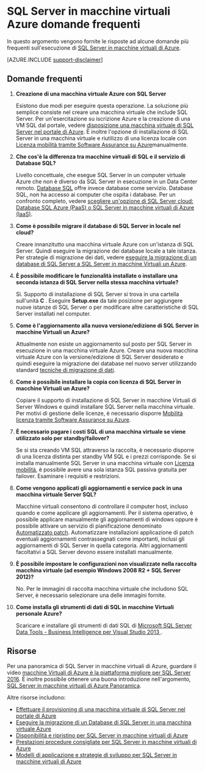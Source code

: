 <properties
    pageTitle="SQL Server in macchine virtuali Azure domande frequenti su | Microsoft Azure"
    description="In questo articolo vengono fornite le risposte alle domande frequenti sull'esecuzione di SQL Server in macchine virtuali di Azure."
    services="virtual-machines-windows"
    documentationCenter=""
    authors="v-shysun"
    manager="felixwu"
    editor=""
    tags="azure-service-management"/>

<tags
    ms.service="virtual-machines-windows"
    ms.devlang="na"
    ms.topic="article"
    ms.tgt_pltfrm="vm-windows-sql-server"
    ms.workload="infrastructure-services"
    ms.date="09/13/2016"
    ms.author="v-shysun"/>

# <a name="sql-server-on-azure-virtual-machines-faq"></a>SQL Server in macchine virtuali Azure domande frequenti

In questo argomento vengono fornite le risposte ad alcune domande più frequenti sull'esecuzione di [SQL Server in macchine virtuali di Azure](https://azure.microsoft.com/services/virtual-machines/sql-server/).

[AZURE.INCLUDE [support-disclaimer](../../includes/support-disclaimer.md)]

## <a name="frequently-asked-questions"></a>Domande frequenti

1. **Creazione di una macchina virtuale Azure con SQL Server**

    Esistono due modi per eseguire questa operazione. La soluzione più semplice consiste nel creare una macchina virtuale che include SQL Server. Per un'esercitazione su iscrizione Azure e la creazione di una VM SQL dal portale, vedere [disposizione una macchina virtuale di SQL Server nel portale di Azure](virtual-machines-windows-portal-sql-server-provision.md). È inoltre l'opzione di installazione di SQL Server in una macchina virtuale e riutilizzo di una licenza locale con [Licenza mobilità tramite Software Assurance su Azure](https://azure.microsoft.com/pricing/license-mobility/)manualmente.

1. **Che cos'è la differenza tra macchine virtuali di SQL e il servizio di Database SQL?**

    Livello concettuale, che esegue SQL Server in un computer virtuale Azure che non è diverso da SQL Server in esecuzione in un Data Center remoto. [Database SQL](../sql-database/sql-database-technical-overview.md) offre invece database come servizio. Database SQL, non ha accesso ai computer che ospita i database. Per un confronto completo, vedere [scegliere un'opzione di SQL Server cloud: Database SQL Azure (PaaS) o SQL Server in macchine virtuali di Azure (IaaS)](../sql-database/sql-database-paas-vs-sql-server-iaas.md).

1. **Come è possibile migrare il database di SQL Server in locale nel cloud?**

    Creare innanzitutto una macchina virtuale Azure con un'istanza di SQL Server. Quindi eseguire la migrazione dei database locale a tale istanza. Per strategie di migrazione dei dati, vedere [eseguire la migrazione di un database di SQL Server a SQL Server in macchine Virtuali un Azure](virtual-machines-windows-migrate-sql.md).

2. **È possibile modificare le funzionalità installate o installare una seconda istanza di SQL Server nella stessa macchina virtuale?**

    Sì. Supporto di installazione di SQL Server si trova in una cartella sull'unità **C** . Eseguire **Setup.exe** da tale posizione per aggiungere nuove istanze di SQL Server o per modificare altre caratteristiche di SQL Server installati nel computer.

3. **Come è l'aggiornamento alla nuova versione/edizione di SQL Server in macchine Virtuali un Azure?**

    Attualmente non esiste un aggiornamento sul posto per SQL Server in esecuzione in una macchina virtuale Azure. Creare una nuova macchina virtuale Azure con la versione/edizione di SQL Server desiderato e quindi eseguire la migrazione dei database nel nuovo server utilizzando standard [tecniche di migrazione di dati](virtual-machines-windows-migrate-sql.md).

4. **Come è possibile installare la copia con licenza di SQL Server in macchine Virtuali un Azure?**

    Copiare il supporto di installazione di SQL Server in macchine Virtuali di Server Windows e quindi installare SQL Server nella macchina virtuale. Per motivi di gestione delle licenze, è necessario disporre [Mobilità licenza tramite Software Assurance su Azure](https://azure.microsoft.com/pricing/license-mobility/).

5. **È necessario pagare i costi SQL di una macchina virtuale se viene utilizzato solo per standby/failover?**

    Se si sta creando VM SQL attraverso la raccolta, è necessario disporre di una licenza distinta per standby VM SQL e i prezzi corrisponde. Se si installa manualmente SQL Server in una macchina virtuale con [Licenza mobilità](https://azure.microsoft.com/pricing/license-mobility/), è possibile avere una sola istanza SQL passiva gratuita per failover. Esaminare i requisiti e restrizioni.

6. **Come vengono applicati gli aggiornamenti e service pack in una macchina virtuale Server SQL?**

    Macchine virtuali consentono di controllare il computer host, incluso quando e come applicare gli aggiornamenti. Per il sistema operativo, è possibile applicare manualmente gli aggiornamenti di windows oppure è possibile attivare un servizio di pianificazione denominato [Automatizzato patch](virtual-machines-windows-classic-sql-automated-patching.md). Automatizzare installazioni applicazione di patch eventuali aggiornamenti contrassegnati come importanti, inclusi gli aggiornamenti di SQL Server in quella categoria. Altri aggiornamenti facoltativi a SQL Server devono essere installati manualmente.

7. **È possibile impostare le configurazioni non visualizzate nella raccolta macchina virtuale (ad esempio Windows 2008 R2 + SQL Server 2012)?**

    No. Per le immagini di raccolta macchina virtuale che includono SQL Server, è necessario selezionare una delle immagini fornite.

9. **Come installa gli strumenti di dati di SQL in macchine Virtuali personale Azure?**

    Scaricare e installare gli strumenti di dati SQL di [Microsoft SQL Server Data Tools - Business Intelligence per Visual Studio 2013 ](https://www.microsoft.com/en-us/download/details.aspx?id=42313).

## <a name="resources"></a>Risorse

Per una panoramica di SQL Server in macchine virtuali di Azure, guardare il video [macchine Virtuali di Azure è la piattaforma migliore per SQL Server 2016](https://channel9.msdn.com/Events/DataDriven/SQLServer2016/Azure-VM-is-the-best-platform-for-SQL-Server-2016). È inoltre possibile ottenere una buona introduzione nell'argomento, [SQL Server in macchine virtuali di Azure Panoramica](virtual-machines-windows-sql-server-iaas-overview.md).

Altre risorse includono:

- [Effettuare il provisioning di una macchina virtuale di SQL Server nel portale di Azure](virtual-machines-windows-portal-sql-server-provision.md)
- [Eseguire la migrazione di un Database di SQL Server in una macchina virtuale Azure](virtual-machines-windows-migrate-sql.md)
- [Disponibilità e ripristino per SQL Server in macchine virtuali di Azure](virtual-machines-windows-sql-high-availability-dr.md)
- [Prestazioni procedure consigliate per SQL Server in macchine virtuali di Azure](virtual-machines-windows-sql-performance.md)
- [Modelli di applicazione e strategie di sviluppo per SQL Server in macchine virtuali di Azure](virtual-machines-windows-sql-server-app-patterns-dev-strategies.md)
